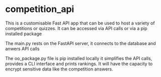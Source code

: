 # competition_api
This is a customisable Fast API app that can be used to host a variety of competitions or quizzes. It can be accessed via API calls or via a pip installed package

The main.py rests on the FastAPI server, it connects to the database and anwers API calls

The oo_package.py file is pip installed locally it simplifies the API calls, provides a CLI interface and prints rankings. It will have the capacity to encrypt sensitive data like the competition answers.